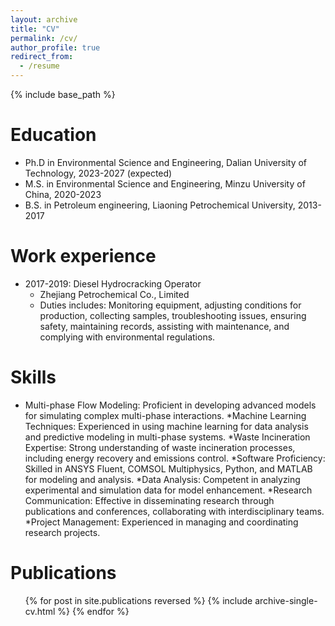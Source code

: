 ```yaml
---
layout: archive
title: "CV"
permalink: /cv/
author_profile: true
redirect_from:
  - /resume
---
```


{% include base_path %}

Education
======
* Ph.D in Environmental Science and Engineering, Dalian University of Technology, 2023-2027 (expected)
* M.S. in Environmental Science and Engineering, Minzu University of China, 2020-2023
* B.S. in Petroleum engineering, Liaoning Petrochemical University, 2013-2017

Work experience
======
* 2017-2019: Diesel Hydrocracking Operator
  * Zhejiang Petrochemical Co., Limited
  * Duties includes: Monitoring equipment, adjusting conditions for production, collecting samples, troubleshooting issues, ensuring safety, maintaining records, assisting with maintenance, and complying with environmental regulations.
   
Skills
======
* Multi-phase Flow Modeling: Proficient in developing advanced models for simulating complex multi-phase interactions.
*Machine Learning Techniques: Experienced in using machine learning for data analysis and predictive modeling in multi-phase systems.
*Waste Incineration Expertise: Strong understanding of waste incineration processes, including energy recovery and emissions control.
*Software Proficiency: Skilled in ANSYS Fluent, COMSOL Multiphysics, Python, and MATLAB for modeling and analysis.
*Data Analysis: Competent in analyzing experimental and simulation data for model enhancement.
*Research Communication: Effective in disseminating research through publications and conferences, collaborating with interdisciplinary teams.
*Project Management: Experienced in managing and coordinating research projects.

Publications
======
  <ul>{% for post in site.publications reversed %}
    {% include archive-single-cv.html %}
  {% endfor %}</ul>
